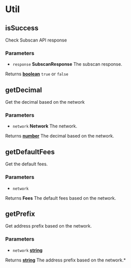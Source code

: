 # Util

<!-- Generated by documentation.js. Update this documentation by updating the source code. -->

## isSuccess

Check Subscan API response

### Parameters

-   `response` **SubscanResponse** The subscan response.

Returns **[boolean][1]** `true` or `false`

## getDecimal

Get the decimal based on the network

### Parameters

-   `network` **Network** The network.

Returns **[number][2]** The decimal based on the network.

## getDefaultFees

Get the default fees.

### Parameters

-   `network`  

Returns **Fees** The default fees based on the network.

## getPrefix

Get address prefix based on the network.

### Parameters

-   `network` **[string][3]** 

Returns **[string][3]** The address prefix based on the network.\*

[1]: https://developer.mozilla.org/docs/Web/JavaScript/Reference/Global_Objects/Boolean

[2]: https://developer.mozilla.org/docs/Web/JavaScript/Reference/Global_Objects/Number

[3]: https://developer.mozilla.org/docs/Web/JavaScript/Reference/Global_Objects/String
